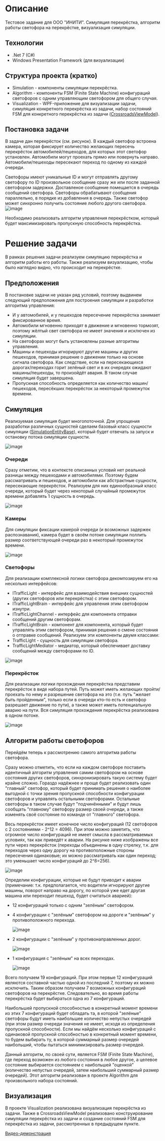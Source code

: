 # Описание
Тестовое задание для ООО "ИНИТИ".
Симуляция перекрёстка, алгоритм работы светофора на перекрёстке, визуализация симуляции.
## Технологии
* .Net 7 (C#)
* Windows Presentation Framework (для визуализации)
## Структура проекта (кратко)
* Simulation - компоненты симуляции перекрёстка.
* Algorithm - компоненты FSM (Finite State Machine) конфигураций светофоров с одним управляющим светофором для общего случая.
* Visualization - WPF-приложение для визуализации задачи, симуляция конкретного перекрёстка из задачи, набор состояний FSM для конкретного перекрёстка из задачи ([CrossroadsViewModel](https://github.com/16Shadows/TestTaskIniti/blob/developer/Visualization/ViewModels/CrossroadsViewModel.cs)).
## Постановка задачи
В задаче дан перекрёсток (см. рисунок). В каждый светофор встроена камера, которая фиксирует количество желающих пересечь перекрёсток автомобилей/пешеходов, для которых этот светофор установлен.
Автомобили могут проехать прямо или повернуть направо. Автомобили/пешеходы пересекают переход по одному из каждой очереди.

Светофоры имеют уникальные ID и могут отправлять другому светофору по ID произвольное сообщение сразу же или после заданной светофором задержки.
Доставленое сообщение помещается в очередь сообщений светофора. Светофоры обрабатывают сообщения параллельно, в порядке из добавления в очередь.
Также светофор может синхронно получить состояние любого другого светофора.
![image](https://github.com/user-attachments/assets/f3523be7-9922-4600-8305-253bf0541783)

Необходимо реализовать алгоритм управления перекрёстком, который будет максимизировать пропускную способность перекрёстка.
# Решение задачи
В рамках решения задачи реализуем симуляцию перекрёстка и алгоритм работы его работы. Также реализуем визуализацию, чтобы было наглядно видно, что происходит на перекрёстке.
## Предположения
В постановке задачи не указан ряд условий, поэтому выдвинем следующий предположения для построения симуляции и разработки алгоритма управления:
* И у автомобилей, и у пешеходов пересечение перекрёстка занимает фиксированное время.
* Автомобили мгновенно приходят в движение и мгновенно тормозят, поэтому жёлтый свет светофора не имеет значения и исключен из симуляции.
* На светофорах могут быть установлены разные алгоритмы управления.
* Машины и пешеходы игнорируют другие машины и других пешеходов, принимая решение о движении только на основе сигнала светофора. Как следствие, если на пересекающихся дорогах/переходах горит зелёный свет и в их очередях ожидают машины/пешеходы, то произойдёт авария. В таком случае симуляция будет завершена.
* Пропускная способность определяется как количество машин/пешеходов, пересёкших перекрёсток за некоторый промежуток времени.
## Симуляция
Реализуемая симуляция будет многопоточной.
Для упрощения разработки различных сущностей сделаем базовый класс сущности симуляции ([SimulationEntityBase](https://github.com/16Shadows/TestTaskIniti/blob/developer/Simulation/Core/SimulationEntityBase.cs)), который будет отвечать за запуск и остановку потока симуляции сущности.

![image](https://github.com/user-attachments/assets/ea9ecb62-169f-44f3-a846-666987898779)
### Очереди
Сразу отметим, что в контексте описанных условий нет реальной разницы между пешеходами и автомобилями. Поэтому будем рассматривать и пешеходов, и автомобили как абстрактные сущности, пересекающие перекрёсток. Реализуем для них единообразный класс очереди, который будет через некоторый случайный промежуток времени добавлять 1 сущность в очередь.

![image](https://github.com/user-attachments/assets/54ce7a35-1364-4a4e-ac9e-efa98bc7c3b7)

### Камеры
Для симуляции фиксации камерой очереди (и возможных задержек распознавания), камера будет в своём потоке симуляции поллить размер соответствующей очереди раз в некоторый промежуток времени.

![image](https://github.com/user-attachments/assets/29510d53-41e1-42e8-8896-18e63630261c)

### Светофоры
Для реализации комплексной логики светофора декомпозируем его на несколько интерфейсов:
* ITrafficLight - интерфейс для взаимодействия внешних сущностей (других светофоров или перекрёстка) с этим светофором.
* ITrafficLightBrain - интерфейс для управления этим светофором изнутри.
* ITrafficLightChannel - интерфейс для компонента отправки сообщений другим светофорам.
* ITrafficLightBrain - компонент для компонента, который будет управлять этим светофором, принимая решения о смене состояния о отправке сообщений.
Реализуем эти компоненты двумя классами:
* TrafficLight - сущность для симуляции светофора.
* TrafficLightMediator - медиатор, который обеспечивает доставку сообщений между светофорами по ID.

![image](https://github.com/user-attachments/assets/341d17f5-adc7-4c60-8ca1-5a07836b3f75)

### Перекрёсток
Для реализации логики прохождения перекрёстка представим перекрёсток в виде набора путей.
Путь может иметь желающих пройти/проехать по нему и разрешение светофора на это (т.е. путь "желает быть пройденным", только если в очереди кто-то есть и светофор разрешает движение по пути), а также может иметь потенциальную аварию на пути.
Вся симуляция прохождения перекрёстка реализована в одном потоке.

![image](https://github.com/user-attachments/assets/d580ebc9-e1d0-4f3e-a20a-435c34e60e48)

## Алгоритм работы светофоров
Перейдём теперь к рассмотрению самого алгоритма работы светофора.

Сразу можно отметить, что если на каждом светофоре поставить идентичный алгоритм управления самим светофором на основе состояния других светофоров, синхронизировать такую систему будет крайне сложно.
Гораздо надёжнее и проще будет реализовать один "главный" светофор, который будет принимать решения о наиболее выгодной с точки зрения пропускной способности конфигурации светофоров и управлять остальными светофорами.
Остальные светофоры в таком случае будут "подчинёнными" и будут лишь сообщать "главному" светофору размер своей очереди, а также изменять своё состояние по команде от "главного" светофора.

Весь перекрёсток имеет конечное число конфигураций (12 светофоров с 2 состояниями - 2^12 = 4096). При этом можно заметить, что огромное число конфигураций не имеет смысла в рассматриваемых условиях, так как приведёт к аварии.
На рисунке ниже изображены все пути через перекрёсток (переходы объединены в одну стрелку, т.к. для переходов через одну дорогу на противоположные стороны пересечения одинаковые; их можно рассматривать как один переход; это уменьшает число конфигураций до 2^8=256).

![image](https://github.com/user-attachments/assets/d4f7dd6c-2aa3-4fd5-b8dd-cd8036ebe514)

Определим конфигурации, которые не будут приводит к аварии (примечание: т.к. предполагается, что водители игнорируют другие машины, поворот направо на дорогу, по которой уже едет другая машина или переходит пешеход, будет считаться аварией):
* 12 конфигураций только с одним "зелёным" светофором.
* 4 конфигурации с "зелёным" светофором на дороге и "зелёным" у противоположного перехода.

  ![image](https://github.com/user-attachments/assets/b0edf566-de50-4a18-8d9f-7f83e07316cf)
* 2 конфигурации с "зелёным" у противонаправленных дорог.

  ![image](https://github.com/user-attachments/assets/8f3f70ec-7b4d-4cfc-a90a-3fb2649c9e69)
* 1 конфигурация с "зелёным" на всех переходах.

  ![image](https://github.com/user-attachments/assets/591d3e4d-ad3f-4159-a39b-e1e5d10abc7d)

Всего получаем 19 конфигураций. При этом первые 12 конфигураций являются составной частью одной из последний 7, поэтому их можно исключить. Таким образом получаем 7 возможных конфигураций светофоров на перекрёстке.
Следовательно, во время работы перекрёстка будет выбираться одна из 7 конфигураций.

Наибольшей пропускной способностью в конкретный момент времени из этих 7 конфигураций будет обладать та, в которой "зелёные" светофоры будут иметь наибольшее количество непустых очередей (при этом размер очереди значения не имеет, исходя из определения пропускной способности).
Если мы найдём несколько конфигураций с одинаковой пропускной способностью в конкретный момент времени, то будем выбирать ту, в которой суммарный размер очередей наибольший, чтобы пытаться минимизировать размер очередей.

Данный алгоритм, по своей сути, является FSM (Finite State Machine), где переход возможен из любого состояния в любое другое, а целевое состояние выбирается состоянием с наибольшей "оценкой" (количество непустых очередей, затем наибольший суммарный размер очередей).
Этот алгоритм реализован в проекте Algorithm для произвольного набора состояний.
## Визуализация
В проекте Visualization реализована визуализация перекрёстка из задачи.
Также в CrossroadsViewModel реализовано конструирование симуляции перекрёстка из задачи и создание состояний FSM для перекрёстка из задачи, рассмотренных в предыдущем пункте.

[Видео-демонстрация](https://github.com/user-attachments/assets/10a47879-1d66-4d81-8a19-620e467e33f7)
